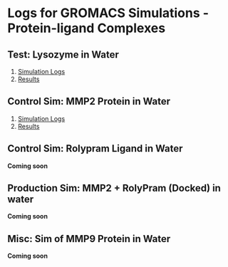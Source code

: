 # Logs for GROMACS Simulations - Protein-ligand Complexes

## Test: Lysozyme in Water

1. [Simulation Logs](lysozyme/gromacs_logs.md)
2. [Results](lysozyme/post-processing/EM_pp.ipynb)

## Control Sim: MMP2 Protein in Water
 
1. [Simulation Logs](MMP2_protein/gromacs_logs.md)
2. [Results](MMP2_protein/post-processing/EM_pp.ipynb)

## Control Sim: Rolypram Ligand in Water

**Coming soon**

## Production Sim: MMP2 + RolyPram (Docked) in water

**Coming soon**

## Misc: Sim of MMP9 Protein in Water

**Coming soon**
